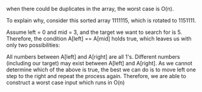 when there could be duplicates in the array, the worst case is O(n).

To explain why, consider this sorted array 1111115, which is rotated to 1151111.

Assume left = 0 and mid = 3, and the target we want to search for is 5. Therefore, the condition A[left] == A[mid] holds true, which leaves us with only two possibilities:

All numbers between A[left] and A[right] are all 1's.
Different numbers (including our target) may exist between A[left] and A[right].
As we cannot determine which of the above is true, the best we can do is to move left one step to the right and repeat the process again. Therefore, we are able to construct a worst case input which runs in O(n)
